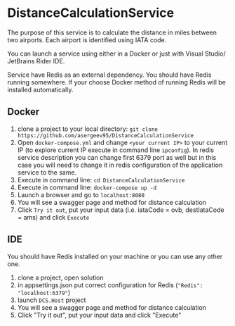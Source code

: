 # DistanceCalculationService

The purpose of this service is to calculate the distance in miles between two airports. Each airport is identified using IATA code. 

You can launch a service using either in a Docker or just with Visual Studio/ JetBrains Rider IDE.

Service have Redis as an external dependency. You should have Redis running somewhere. If your choose Docker method of running Redis will be installed automatically. 


## Docker 
1. clone a project to your local directory: `git clone https://github.com/asergeev95/DistanceCalculationService`
2. Open `docker-compose.yml` and change `<your current IP>` to your current IP (to explore current IP execute in command line `ipconfig`). In redis service description you can change first 6379 port as well but in this case you will need to change it in redis configuration of the application service to the same. 
3. Execute in command line: `cd DistanceCalculationService`
4. Execute in command line: `docker-compose up -d`
5. Launch a browser and go to `localhost:8080`
6. You will see a swagger page and method for distance calculation
7. Click `Try it out`, put your input data (i.e. iataCode = ovb, destIataCode = ams) and click `Execute`


## IDE
You should have Redis installed on your machine or you can use any other one. 
1. clone a project, open solution
2. in appsettings.json put correct configuration for Redis (`"Redis": "localhost:6379"`)
3. launch `DCS.Host` project
4. You will see a swagger page and method for distance calculation
5. Click "Try it out", put your input data and click "Execute"
